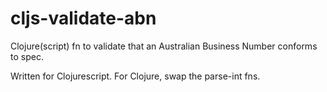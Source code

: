 # cljs-validate-abn
Clojure(script) fn to validate that an Australian Business Number conforms to spec.

Written for Clojurescript.
For Clojure, swap the parse-int fns.
